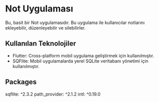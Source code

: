 # Not Uygulaması

Bu, basit bir Not uygulamasıdır. Bu uygulama ile kullanıcılar notlarını ekleyebilir, düzenleyebilir ve silebilirler.


## Kullanılan Teknolojiler

- Flutter: Cross-platform mobil uygulama geliştirmek için kullanılmıştır.
- SQFlite: Mobil uygulamalarda yerel SQLite veritabanı yönetimi için kullanılmıştır.


## Packages

  sqflite: ^2.3.2
  path_provider: ^2.1.2
  intl: ^0.19.0
  
